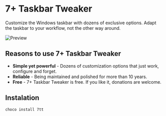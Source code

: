﻿# 7+ Taskbar Tweaker

Customize the Windows taskbar with dozens of exclusive options. Adapt the taskbar to your workflow, not the other way around.

![Preview](https://tweaker.ramensoftware.com/images/7-taskbar-tweaker.png)

## Reasons to use 7+ Taskbar Tweaker

- **Simple yet powerful** - Dozens of customization options that just work, configure and forget.
- **Reliable** - Being maintained and polished for more than 10 years.
- **Free** - 7+ Taskbar Tweaker is free. If you like it, donations are welcome.

## Instalation

```powershell
choco install 7tt
```

